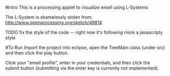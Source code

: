 #Intro
This is a processing applet to visualize email using L-Systems

The L-System is shamelessly stolen from:
http://www.openprocessing.org/sketch/49814

TODO fix the style of the code -- right now it's following more a javascripty
style

#To Run
Import the project into eclipse, open the TreeMain class (under src) and then
click the play button.

Click your "email profile", enter in your credentials, and then click the submit
button (submitting via the enter key is currently not implemented).
